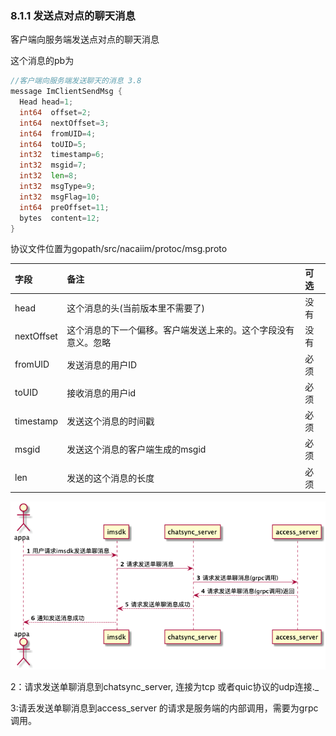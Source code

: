 ### 8.1.1  发送点对点的聊天消息

客户端向服务端发送点对点的聊天消息

这个消息的pb为

```go
//客户端向服务端发送聊天的消息 3.8
message ImClientSendMsg {
  Head head=1;
  int64  offset=2;
  int64  nextOffset=3;
  int64  fromUID=4;
  int64  toUID=5;
  int32  timestamp=6;
  int32  msgid=7;
  int32  len=8;
  int32  msgType=9;
  int32  msgFlag=10;
  int64  preOffset=11;
  bytes  content=12;
}
```

协议文件位置为gopath/src/nacaiim/protoc/msg.proto

| 字段 | 备注 | 可选 |
| :--- | :--- | :--- |
| head | 这个消息的头\(当前版本里不需要了\) | 没有 |
| nextOffset | 这个消息的下一个偏移。客户端发送上来的。这个字段没有意义。忽略 | 没有 |
| fromUID | 发送消息的用户ID  | 必须 |
| toUID | 接收消息的用户id | 必须 |
| timestamp | 发送这个消息的时间戳 | 必须 |
| msgid | 发送这个消息的客户端生成的msgid | 必须 |
| len | 发送的这个消息的长度 | 必须 |

![](/assets/chatmsgsync.png)

2：请求发送单聊消息到chatsync_server, 连接为tcp 或者quic协议的udp连接._

3:请丢发送单聊消息到access\_server  的请求是服务端的内部调用，需要为grpc调用。


